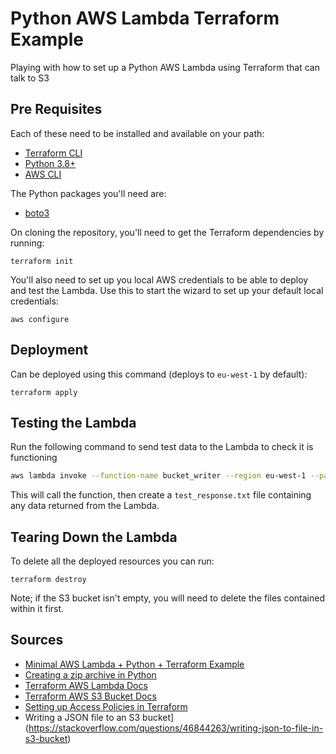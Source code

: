 # Python AWS Lambda Terraform Example

Playing with how to set up a Python AWS Lambda using Terraform that can talk to S3

## Pre Requisites

Each of these need to be installed and available on your path:

* [Terraform CLI](https://www.terraform.io/downloads.html)
* [Python 3.8+](https://www.python.org/downloads/)
* [AWS CLI](https://aws.amazon.com/cli/)

The Python packages you'll need are:

* [boto3](https://pypi.org/project/boto3/)

On cloning the repository, you'll need to get the Terraform dependencies by running:

```
terraform init
```

You'll also need to set up you local AWS credentials to be able to deploy and test the Lambda.  Use this to start the wizard to set up your default local credentials:

```
aws configure
```

## Deployment

Can be deployed using this command (deploys to `eu-west-1` by default):

```
terraform apply
```

## Testing the Lambda

Run the following command to send test data to the Lambda to check it is functioning

```bash
aws lambda invoke --function-name bucket_writer --region eu-west-1 --payload '{\"key1\":\"value1\", \"key2\":\"value2\", \"key3\":\"value3\"}' --cli-binary-format raw-in-base64-out test_response.txt
```

This will call the function, then create a `test_response.txt` file containing any data returned from the Lambda.


## Tearing Down the Lambda

To delete all the deployed resources you can run:

```
terraform destroy
```

Note; if the S3 bucket isn't empty, you will need to delete the files contained within it first.

## Sources

* [Minimal AWS Lambda + Python + Terraform Example](https://www.davidbegin.com/the-most-minimal-aws-lambda-function-with-python-terraform/)
* [Creating a zip archive in Python](https://stackoverflow.com/questions/1855095/how-to-create-a-zip-archive-of-a-directory-in-python)
* [Terraform AWS Lambda Docs](https://registry.terraform.io/providers/hashicorp/aws/latest/docs/resources/lambda_function)
* [Terraform AWS S3 Bucket Docs](https://registry.terraform.io/providers/hashicorp/aws/latest/docs/resources/s3_bucket)
* [Setting up Access Policies in Terraform](https://stackoverflow.com/questions/57145353/how-to-grant-lambda-permission-to-upload-file-to-s3-bucket-in-terraform/57146709)
* Writing a JSON file to an S3 bucket](https://stackoverflow.com/questions/46844263/writing-json-to-file-in-s3-bucket)
